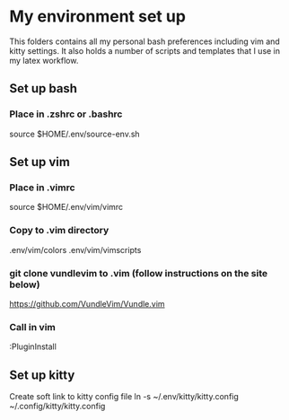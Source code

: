 # My environment set up

This folders contains all my personal bash preferences including vim and kitty settings. It also holds a number of scripts and templates that I use in my latex workflow.

## Set up bash
### Place in .zshrc or .bashrc
source $HOME/.env/source-env.sh

## Set up vim
### Place in .vimrc
source $HOME/.env/vim/vimrc

### Copy to .vim directory
.env/vim/colors
.env/vim/vimscripts

### git clone vundlevim to .vim (follow instructions on the site below)
https://github.com/VundleVim/Vundle.vim

### Call in vim
:PluginInstall

## Set up kitty
Create soft link to kitty config file
ln -s ~/.env/kitty/kitty.config ~/.config/kitty/kitty.config

